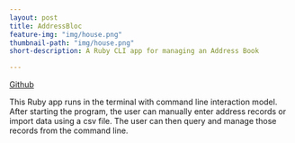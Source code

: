 ```yaml
---
layout: post
title: AddressBloc
feature-img: "img/house.png"
thumbnail-path: "img/house.png"
short-description: A Ruby CLI app for managing an Address Book

---
```


<a href="https://github.com/bumgardnera07/address-bloc/">Github</a>

This Ruby app runs in the terminal with command line interaction model. After starting the program, the user can manually enter address records or import data using a csv file. The user can then query and manage those records from the command line.
